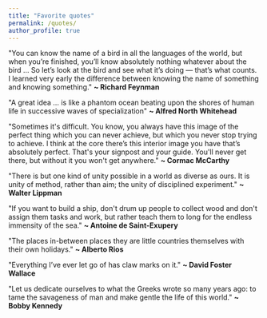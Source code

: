```yaml
---
title: "Favorite quotes"
permalink: /quotes/
author_profile: true
---
```


"You can know the name of a bird in all the languages of the world, but when you’re finished, you’ll know absolutely nothing whatever about the bird … So let’s look at the bird and see what it’s doing — that’s what counts. I learned very early the difference between knowing the name of something and knowing something." **\~ Richard Feynman**

"A great idea … is like a phantom ocean beating upon the shores of human life in successive waves of specialization" **\~ Alfred North Whitehead**

"Sometimes it's difficult. You know, you always have this image of the perfect thing which you can never achieve, but which you never stop trying to achieve. I think at the core there’s this interior image you have that’s absolutely perfect. That's your signpost and your guide. You'll never get there, but without it you won't get anywhere." **\~ Cormac McCarthy**

"There is but one kind of unity possible in a world as diverse as ours. It is unity of method, rather than aim; the unity of disciplined experiment." **\~ Walter Lippman**

"If you want to build a ship, don't drum up people to collect wood and don't assign them tasks and work, but rather teach them to long for the endless immensity of the sea." **\~ Antoine de Saint-Exupery**

"The places in-between places they are little countries themselves with their own holidays." **\~ Alberto Rios**

"Everything I’ve ever let go of has claw marks on it." **\~ David Foster Wallace**

"Let us dedicate ourselves to what the Greeks wrote so many years ago: to tame the savageness of man and make gentle the life of this world." **\~ Bobby Kennedy**



